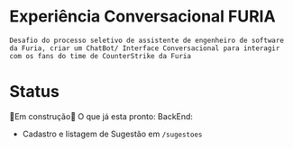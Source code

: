 # Experiência Conversacional FURIA

`Desafio do processo seletivo de assistente de engenheiro de software da Furia, criar um ChatBot/ Interface Conversacional para interagir com os fans do time de CounterStrike da Furia`

# Status
🚧Em construção🚧
O que já esta pronto:
BackEnd:
- Cadastro e listagem de Sugestão em `/sugestoes` 
